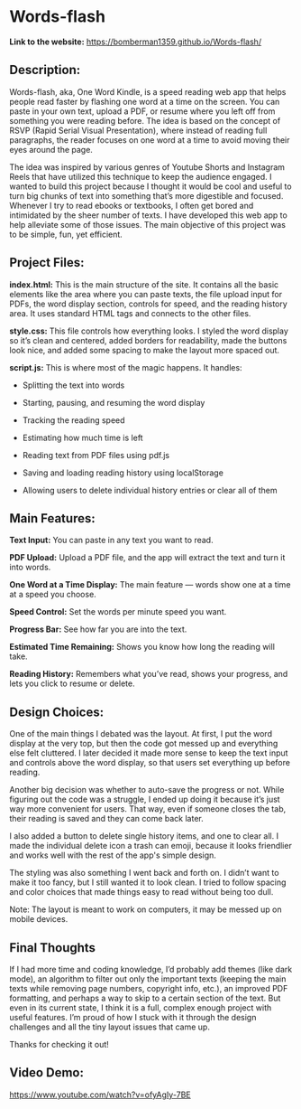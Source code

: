 # Words-flash
**Link to the website:** https://bomberman1359.github.io/Words-flash/
## Description: 
Words-flash, aka, One Word Kindle, is a speed reading web app that helps people read faster by flashing one word at a time on the screen. You can paste in your own text, upload a PDF, or resume where you left off from something you were reading before. The idea is based on the concept of RSVP (Rapid Serial Visual Presentation), where instead of reading full paragraphs, the reader focuses on one word at a time to avoid moving their eyes around the page. 

The idea was inspired by various genres of Youtube Shorts and Instagram Reels that have utilized this technique to keep the audience engaged. I wanted to build this project because I thought it would be cool and useful to turn big chunks of text into something that’s more digestible and focused. Whenever I try to read ebooks or textbooks, I often get bored and intimidated by the sheer number of texts. I have developed this web app to help alleviate some of those issues. The main objective of this project was to be simple, fun, yet efficient.

## Project Files:
**index.html:** This is the main structure of the site. It contains all the basic elements like the area where you can paste texts, the file upload input for PDFs, the word display section, controls for speed, and the reading history area. It uses standard HTML tags and connects to the other files.

**style.css:** This file controls how everything looks. I styled the word display so it’s clean and centered, added borders for readability, made the buttons look nice, and added some spacing to make the layout more spaced out. 

**script.js:** This is where most of the magic happens. 
It handles:
- Splitting the text into words

- Starting, pausing, and resuming the word display

- Tracking the reading speed

- Estimating how much time is left

- Reading text from PDF files using pdf.js

- Saving and loading reading history using localStorage

- Allowing users to delete individual history entries or clear all of them

## Main Features:
**Text Input:** You can paste in any text you want to read.

**PDF Upload:** Upload a PDF file, and the app will extract the text and turn it into words.

**One Word at a Time Display:** The main feature — words show one at a time at a speed you choose.

**Speed Control:** Set the words per minute speed you want.

**Progress Bar:** See how far you are into the text.

**Estimated Time Remaining:** Shows you know how long the reading will take.

**Reading History:** Remembers what you’ve read, shows your progress, and lets you click to resume or delete.

## Design Choices:
One of the main things I debated was the layout. At first, I put the word display at the very top, but then the code got messed up and everything else felt cluttered. I later decided it made more sense to keep the text input and controls above the word display, so that users set everything up before reading. 

Another big decision was whether to auto-save the progress or not. While figuring out the code was a struggle, I ended up doing it because it’s just way more convenient for users. That way, even if someone closes the tab, their reading is saved and they can come back later.

I also added a button to delete single history items, and one to clear all. I made the individual delete icon a trash can emoji, because it looks friendlier and works well with the rest of the app's simple design.

The styling was also something I went back and forth on. I didn’t want to make it too fancy, but I still wanted it to look clean. I tried to follow spacing and color choices that made things easy to read without being too dull. 

Note: The layout is meant to work on computers, it may be messed up on mobile devices.

## Final Thoughts
If I had more time and coding knowledge, I’d probably add themes (like dark mode), an algorithm to filter out only the important texts (keeping the main texts while removing page numbers, copyright info, etc.), an improved PDF formatting, and perhaps a way to skip to a certain section of the text. But even in its current state, I think it is a full, complex enough project with useful features. I’m proud of how I stuck with it through the design challenges and all the tiny layout issues that came up. 

Thanks for checking it out!

## Video Demo:
https://www.youtube.com/watch?v=ofyAgIy-7BE 
